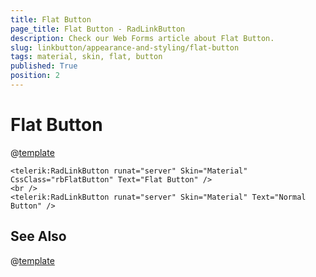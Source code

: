 ```yaml
---
title: Flat Button
page_title: Flat Button - RadLinkButton
description: Check our Web Forms article about Flat Button.
slug: linkbutton/appearance-and-styling/flat-button
tags: material, skin, flat, button
published: True
position: 2
---
```


# Flat Button

@[template](/_templates/button/flat-button-template.md#intro "control: RadLinkButton")

````ASP.NET
<telerik:RadLinkButton runat="server" Skin="Material" CssClass="rbFlatButton" Text="Flat Button" />
<br />
<telerik:RadLinkButton runat="server" Skin="Material" Text="Normal Button" />
````

## See Also

@[template](/_templates/button/flat-button-template.md#see-also "exclude: RadLinkButton")
